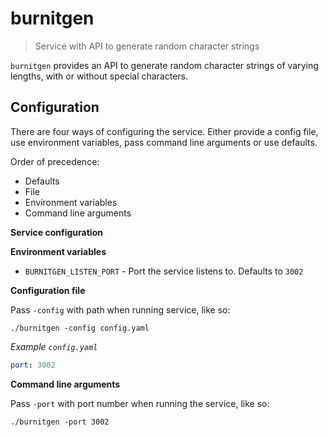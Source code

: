 # burnitgen

> Service with API to generate random character strings

`burnitgen` provides an API to generate random character strings of varying
lengths, with or without special characters.

## Configuration

There are four ways of configuring the service. Either provide a config file, use environment variables, pass command line arguments or use defaults.

Order of precedence:

* Defaults
* File
* Environment variables
* Command line arguments

**Service configuration**

**Environment variables**

* `BURNITGEN_LISTEN_PORT` - Port the service listens to. Defaults to `3002`

**Configuration file**

Pass `-config` with path when running service, like so:
```
./burnitgen -config config.yaml
```

*Example `config.yaml`*

```yaml
port: 3002

```

**Command line arguments**

Pass `-port` with port number when running the service, like so:
```
./burnitgen -port 3002
```
